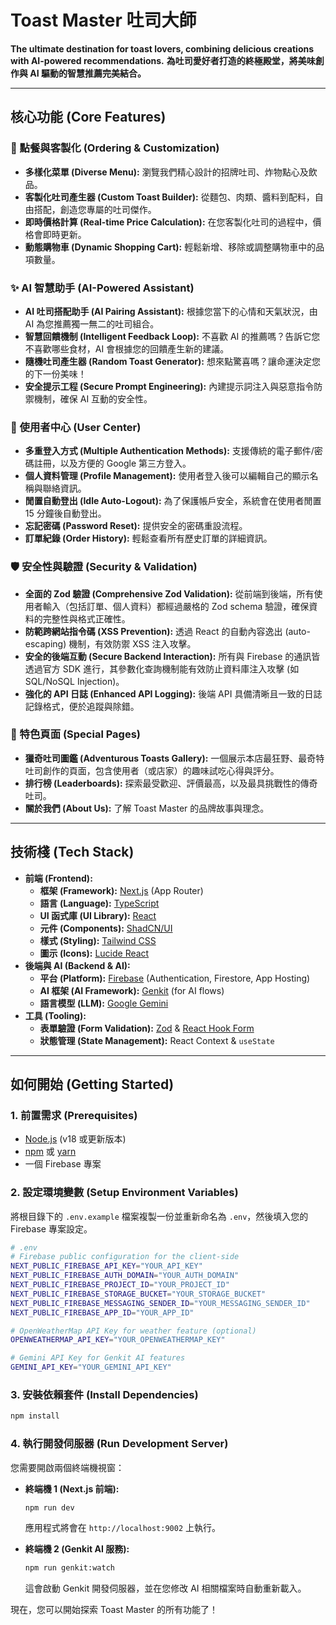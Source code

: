 # Toast Master 吐司大師

**The ultimate destination for toast lovers, combining delicious creations with AI-powered recommendations.**
**為吐司愛好者打造的終極殿堂，將美味創作與 AI 驅動的智慧推薦完美結合。**

---

## 核心功能 (Core Features)

### 🍞 點餐與客製化 (Ordering & Customization)
*   **多樣化菜單 (Diverse Menu):** 瀏覽我們精心設計的招牌吐司、炸物點心及飲品。
*   **客製化吐司產生器 (Custom Toast Builder):** 從麵包、肉類、醬料到配料，自由搭配，創造您專屬的吐司傑作。
*   **即時價格計算 (Real-time Price Calculation):** 在您客製化吐司的過程中，價格會即時更新。
*   **動態購物車 (Dynamic Shopping Cart):** 輕鬆新增、移除或調整購物車中的品項數量。

### ✨ AI 智慧助手 (AI-Powered Assistant)
*   **AI 吐司搭配助手 (AI Pairing Assistant):** 根據您當下的心情和天氣狀況，由 AI 為您推薦獨一無二的吐司組合。
*   **智慧回饋機制 (Intelligent Feedback Loop):** 不喜歡 AI 的推薦嗎？告訴它您不喜歡哪些食材，AI 會根據您的回饋產生新的建議。
*   **隨機吐司產生器 (Random Toast Generator):** 想來點驚喜嗎？讓命運決定您的下一份美味！
*   **安全提示工程 (Secure Prompt Engineering):** 內建提示詞注入與惡意指令防禦機制，確保 AI 互動的安全性。

### 👤 使用者中心 (User Center)
*   **多重登入方式 (Multiple Authentication Methods):** 支援傳統的電子郵件/密碼註冊，以及方便的 Google 第三方登入。
*   **個人資料管理 (Profile Management):** 使用者登入後可以編輯自己的顯示名稱與聯絡資訊。
*   **閒置自動登出 (Idle Auto-Logout):** 為了保護帳戶安全，系統會在使用者閒置 15 分鐘後自動登出。
*   **忘記密碼 (Password Reset):** 提供安全的密碼重設流程。
*   **訂單紀錄 (Order History):** 輕鬆查看所有歷史訂單的詳細資訊。

### 🛡️ 安全性與驗證 (Security & Validation)
*   **全面的 Zod 驗證 (Comprehensive Zod Validation):** 從前端到後端，所有使用者輸入（包括訂單、個人資料）都經過嚴格的 Zod schema 驗證，確保資料的完整性與格式正確性。
*   **防範跨網站指令碼 (XSS Prevention):** 透過 React 的自動內容逸出 (auto-escaping) 機制，有效防禦 XSS 注入攻擊。
*   **安全的後端互動 (Secure Backend Interaction):** 所有與 Firebase 的通訊皆透過官方 SDK 進行，其參數化查詢機制能有效防止資料庫注入攻擊 (如 SQL/NoSQL Injection)。
*   **強化的 API 日誌 (Enhanced API Logging):** 後端 API 具備清晰且一致的日誌記錄格式，便於追蹤與除錯。

### 🚀 特色頁面 (Special Pages)
*   **獵奇吐司圖鑑 (Adventurous Toasts Gallery):** 一個展示本店最狂野、最奇特吐司創作的頁面，包含使用者（或店家）的趣味試吃心得與評分。
*   **排行榜 (Leaderboards):** 探索最受歡迎、評價最高，以及最具挑戰性的傳奇吐司。
*   **關於我們 (About Us):** 了解 Toast Master 的品牌故事與理念。

---

## 技術棧 (Tech Stack)

*   **前端 (Frontend):**
    *   **框架 (Framework):** [Next.js](https://nextjs.org/) (App Router)
    *   **語言 (Language):** [TypeScript](https://www.typescriptlang.org/)
    *   **UI 函式庫 (UI Library):** [React](https://react.dev/)
    *   **元件 (Components):** [ShadCN/UI](https://ui.shadcn.com/)
    *   **樣式 (Styling):** [Tailwind CSS](https://tailwindcss.com/)
    *   **圖示 (Icons):** [Lucide React](https://lucide.dev/)
*   **後端與 AI (Backend & AI):**
    *   **平台 (Platform):** [Firebase](https://firebase.google.com/) (Authentication, Firestore, App Hosting)
    *   **AI 框架 (AI Framework):** [Genkit](https://firebase.google.com/docs/genkit) (for AI flows)
    *   **語言模型 (LLM):** [Google Gemini](https://deepmind.google/technologies/gemini/)
*   **工具 (Tooling):**
    *   **表單驗證 (Form Validation):** [Zod](https://zod.dev/) & [React Hook Form](https://react-hook-form.com/)
    *   **狀態管理 (State Management):** React Context & `useState`

---

## 如何開始 (Getting Started)

### 1. 前置需求 (Prerequisites)
*   [Node.js](https://nodejs.org/) (v18 或更新版本)
*   [npm](https://www.npmjs.com/) 或 [yarn](https://yarnpkg.com/)
*   一個 Firebase 專案

### 2. 設定環境變數 (Setup Environment Variables)

將根目錄下的 `.env.example` 檔案複製一份並重新命名為 `.env`，然後填入您的 Firebase 專案設定。

```bash
# .env
# Firebase public configuration for the client-side
NEXT_PUBLIC_FIREBASE_API_KEY="YOUR_API_KEY"
NEXT_PUBLIC_FIREBASE_AUTH_DOMAIN="YOUR_AUTH_DOMAIN"
NEXT_PUBLIC_FIREBASE_PROJECT_ID="YOUR_PROJECT_ID"
NEXT_PUBLIC_FIREBASE_STORAGE_BUCKET="YOUR_STORAGE_BUCKET"
NEXT_PUBLIC_FIREBASE_MESSAGING_SENDER_ID="YOUR_MESSAGING_SENDER_ID"
NEXT_PUBLIC_FIREBASE_APP_ID="YOUR_APP_ID"

# OpenWeatherMap API Key for weather feature (optional)
OPENWEATHERMAP_API_KEY="YOUR_OPENWEATHERMAP_KEY"

# Gemini API Key for Genkit AI features
GEMINI_API_KEY="YOUR_GEMINI_API_KEY"
```

### 3. 安裝依賴套件 (Install Dependencies)
```bash
npm install
```

### 4. 執行開發伺服器 (Run Development Server)
您需要開啟兩個終端機視窗：

*   **終端機 1 (Next.js 前端):**
    ```bash
    npm run dev
    ```
    應用程式將會在 `http://localhost:9002` 上執行。

*   **終端機 2 (Genkit AI 服務):**
    ```bash
    npm run genkit:watch
    ```
    這會啟動 Genkit 開發伺服器，並在您修改 AI 相關檔案時自動重新載入。

現在，您可以開始探索 Toast Master 的所有功能了！
